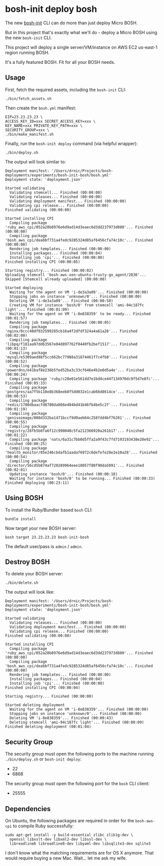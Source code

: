 bosh-init deploy bosh
=====================

The new [bosh-init](https://github.com/cloudfoundry/bosh-init) CLI can do more than just deploy Micro BOSH.

But in this project that's exactly what we'll do - deploy a Micro BOSH using the new `bosh-init` CLI.

This project will deploy a single server/VM/instance on AWS EC2 us-east-1 region running BOSH.

It's a fully featured BOSH. Fit for all your BOSH needs.

Usage
-----

First, fetch the required assets, including the `bosh-init` CLI:

```
./bin/fetch_assets.sh
```

Then create the `bosh.yml` manifest:

```
EIP=23.23.23.23 \
ACCESS_KEY_ID=xxx SECRET_ACCESS_KEY=xxx \
KEY_NAME=xxx PRIVATE_KEY_PATH=xxx \
SECURITY_GROUP=xxx \
./bin/make_manifest.sh
```

Finally, run the `bosh-init deploy` command (via helpful wrapper):

```
./bin/deploy.sh
```

The output will look similar to:

```
Deployment manifest: '/Users/drnic/Projects/bosh-deployments/experiments/bosh-init-bosh/bosh.yml'
Deployment state: 'deployment.json'

Started validating
  Validating stemcell... Finished (00:00:00)
  Validating releases... Finished (00:00:00)
  Validating deployment manifest... Finished (00:00:00)
  Validating cpi release... Finished (00:00:00)
Finished validating (00:00:00)

Started installing CPI
  Compiling package 'ruby_aws_cpi/052a28b8976e6d9ad14d3eaec6d3dd237973d800'... Finished (00:00:00)
  Compiling package 'bosh_aws_cpi/deabbf731a4fedc9285324d85af6456cfa74c10c'... Finished (00:00:00)
  Rendering job templates... Finished (00:00:00)
  Installing packages... Finished (00:00:04)
  Installing job 'cpi'... Finished (00:00:00)
Finished installing CPI (00:00:05)

Starting registry... Finished (00:00:02)
Uploading stemcell 'bosh-aws-xen-ubuntu-trusty-go_agent/2830'... Skipped [Stemcell already uploaded] (00:00:00)

Started deploying
  Waiting for the agent on VM 'i-de3a3a09'... Finished (00:00:00)
  Stopping jobs on instance 'unknown/0'... Finished (00:00:00)
  Deleting VM 'i-de3a3a09'... Finished (00:00:50)
  Creating VM for instance 'bosh/0' from stemcell 'ami-94c187fc light'... Finished (00:01:09)
  Waiting for the agent on VM 'i-8e838359' to be ready... Finished (00:01:57)
  Rendering job templates... Finished (00:00:05)
  Compiling package 'nginx/0ccc40df032599285cb16a4f2dfdf324a4a61a26'... Finished (00:02:00)
  Compiling package 'libpq/f181aa97dd63567e04d897762f0440fb2bef1517'... Finished (00:01:13)
  Compiling package 'mysql/e5309aed88f5cc662bc77988a31874461f7c4fb8'... Finished (00:00:52)
  Compiling package 'powerdns/e41baf8e236b5fed52ba3c33cf646e4b2e0d5a4e'... Finished (00:00:24)
  Compiling package 'ruby/c28e01e561dd7e1bd4ce44f134970dc9f5d7e8fc'... Finished (00:05:33)
  Compiling package 'postgres/aa7f5b110e8b368eeb8f5dd032e1cab66d8614ce'... Finished (00:00:53)
  Compiling package 'redis/1700dbaacfd8780da866e404bd41b46fb4be5c2f'... Finished (00:01:19)
  Compiling package 'genisoimage/008d332ba1471bccf9d9aeb64c258fdd4bf76201'... Finished (00:00:55)
  Compiling package 'registry/28fb5b8fa6f12c990048c5fa212366920a261b17'... Finished (00:01:22)
  Compiling package 'nats/6a31c7bb0d5ffa2a9f43c7fd7193193438e20e92'... Finished (00:00:25)
  Compiling package 'health_monitor/85e246cbdafb1aadaf6972c6defefe28e2e10a28'... Finished (00:00:54)
  Compiling package 'director/56cd5b874af720289964eee18057f80f90da5091'... Finished (00:02:01)
  Updating instance 'bosh/0'... Finished (00:00:18)
  Waiting for instance 'bosh/0' to be running... Finished (00:00:33)
Finished deploying (00:23:11)
```

Using BOSH
----------

To install the Ruby/Bundler based `bosh` CLI:

```
bundle install
```

Now target your new BOSH server:

```
bosh target 23.23.23.23 bosh-init-bosh
```

The default user/pass is `admin` / `admin`.

Destroy BOSH
------------

To delete your BOSH server:

```
./bin/delete.sh
```

The output will look like:

```
Deployment manifest: '/Users/drnic/Projects/bosh-deployments/experiments/bosh-init-bosh/bosh.yml'
Deployment state: 'deployment.json'

Started validating
  Validating releases... Finished (00:00:00)
  Validating deployment manifest... Finished (00:00:00)
  Validating cpi release... Finished (00:00:00)
Finished validating (00:00:00)

Started installing CPI
  Compiling package 'ruby_aws_cpi/052a28b8976e6d9ad14d3eaec6d3dd237973d800'... Finished (00:00:00)
  Compiling package 'bosh_aws_cpi/deabbf731a4fedc9285324d85af6456cfa74c10c'... Finished (00:00:00)
  Rendering job templates... Finished (00:00:00)
  Installing packages... Finished (00:00:04)
  Installing job 'cpi'... Finished (00:00:00)
Finished installing CPI (00:00:04)

Starting registry... Finished (00:00:00)

Started deleting deployment
  Waiting for the agent on VM 'i-8e838359'... Finished (00:00:00)
  Stopping jobs on instance 'unknown/0'... Finished (00:00:00)
  Deleting VM 'i-8e838359'... Finished (00:00:43)
  Deleting stemcell 'ami-94c187fc light'... Finished (00:00:09)
Finished deleting deployment (00:01:04)
```

Security Group
--------------

The security group must open the following ports to the machine running `./bin/deploy.sh` or `bosh-init deploy`:

-	22
-	6868

The security group must open the following port for the `bosh` CLI client:

-	25555

Dependencies
------------

On Ubuntu, the following packages are required in order for the `bosh-aws-cpi` to compile Ruby successfully:

```
sudo apt-get install -y build-essential zlibc zlib1g-dev \
  openssl libxslt-dev libxml2-dev libssl-dev \
  libreadline6 libreadline6-dev libyaml-dev libsqlite3-dev sqlite3
```

I don't know what the matching requirements are for OS X anymore. That would require buying a new Mac. Wait... let me ask my wife.
